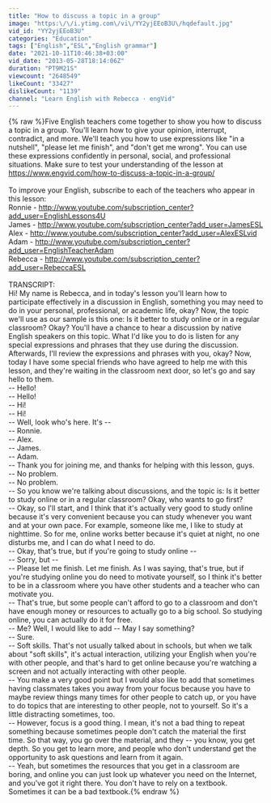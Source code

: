 ```yaml
---
title: "How to discuss a topic in a group"
image: "https:\/\/i.ytimg.com\/vi\/YY2yjEEoB3U\/hqdefault.jpg"
vid_id: "YY2yjEEoB3U"
categories: "Education"
tags: ["English","ESL","English grammar"]
date: "2021-10-11T10:46:38+03:00"
vid_date: "2013-05-28T18:14:06Z"
duration: "PT9M21S"
viewcount: "2648549"
likeCount: "33427"
dislikeCount: "1139"
channel: "Learn English with Rebecca · engVid"
---
```

{% raw %}Five English teachers come together to show you how to discuss a topic in a group. You'll learn how to give your opinion, interrupt, contradict, and more. We'll teach you how to use expressions like &quot;in a nutshell&quot;, &quot;please let me finish&quot;, and &quot;don't get me wrong&quot;. You can use these expressions confidently in personal, social, and professional situations. Make sure to test your understanding of the lesson at <a rel="nofollow" target="blank" href="https://www.engvid.com/how-to-discuss-a-topic-in-a-group/">https://www.engvid.com/how-to-discuss-a-topic-in-a-group/</a><br /><br />To improve your English, subscribe to each of the teachers who appear in this lesson:<br />Ronnie - <a rel="nofollow" target="blank" href="http://www.youtube.com/subscription_center?add_user=EnglishLessons4U">http://www.youtube.com/subscription_center?add_user=EnglishLessons4U</a><br />James - <a rel="nofollow" target="blank" href="http://www.youtube.com/subscription_center?add_user=JamesESL">http://www.youtube.com/subscription_center?add_user=JamesESL</a><br />Alex - <a rel="nofollow" target="blank" href="http://www.youtube.com/subscription_center?add_user=AlexESLvid">http://www.youtube.com/subscription_center?add_user=AlexESLvid</a><br />Adam - <a rel="nofollow" target="blank" href="http://www.youtube.com/subscription_center?add_user=EnglishTeacherAdam">http://www.youtube.com/subscription_center?add_user=EnglishTeacherAdam</a><br />Rebecca - <a rel="nofollow" target="blank" href="http://www.youtube.com/subscription_center?add_user=RebeccaESL">http://www.youtube.com/subscription_center?add_user=RebeccaESL</a><br /><br />TRANSCRIPT:<br />Hi! My name is Rebecca, and in today's lesson you'll learn how to participate effectively in a discussion in English, something you may need to do in your personal, professional, or academic life, okay? Now, the topic we'll use as our sample is this one: Is it better to study online or in a regular classroom? Okay? You'll have a chance to hear a discussion by native English speakers on this topic. What I'd like you to do is listen for any special expressions and phrases that they use during the discussion. Afterwards, I'll review the expressions and phrases with you, okay? Now, today I have some special friends who have agreed to help me with this lesson, and they're waiting in the classroom next door, so let's go and say hello to them. <br />-- Hello!<br />-- Hello!<br />-- Hi!<br />-- Hi!<br />-- Well, look who's here. It's -- <br />-- Ronnie. <br />-- Alex. <br />-- James. <br />-- Adam. <br />-- Thank you for joining me, and thanks for helping with this lesson, guys. <br />-- No problem. <br />-- No problem. <br />-- So you know we're talking about discussions, and the topic is: Is it better to study online or in a regular classroom? Okay, who wants to go first?<br />-- Okay, so I'll start, and I think that it's actually very good to study online because it's very convenient because you can study whenever you want and at your own pace. For example, someone like me, I like to study at nighttime. So for me, online works better because it's quiet at night, no one disturbs me, and I can do what I need to do. <br />-- Okay, that's true, but if you're going to study online -- <br />-- Sorry, but -- <br />-- Please let me finish. Let me finish. As I was saying, that's true, but if you're studying online you do need to motivate yourself, so I think it's better to be in a classroom where you have other students and a teacher who can motivate you. <br />-- That's true, but some people can't afford to go to a classroom and don't have enough money or resources to actually go to a big school. So studying online, you can actually do it for free. <br />-- Me? Well, I would like to add -- May I say something? <br />-- Sure.<br />-- Soft skills. That's not usually talked about in schools, but when we talk about &quot;soft skills&quot;, it's actual interaction, utilizing your English when you're with other people, and that's hard to get online because you're watching a screen and not actually interacting with other people. <br />-- You make a very good point but I would also like to add that sometimes having classmates takes you away from your focus because you have to maybe review things many times for other people to catch up, or you have to do topics that are interesting to other people, not to yourself. So it's a little distracting sometimes, too.<br />-- However, focus is a good thing. I mean, it's not a bad thing to repeat something because sometimes people don't catch the material the first time. So that way, you go over the material, and they -- you know, you get depth. So you get to learn more, and people who don't understand get the opportunity to ask questions and learn from it again. <br />-- Yeah, but sometimes the resources that you get in a classroom are boring, and online you can just look up whatever you need on the Internet, and you've got it right there. You don't have to rely on a textbook. Sometimes it can be a bad textbook.{% endraw %}
